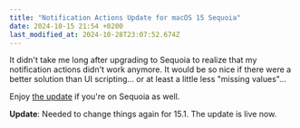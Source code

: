 ```yaml
---
title: "Notification Actions Update for macOS 15 Sequoia"
date: 2024-10-15 21:54 +0200
last_modified_at: 2024-10-28T23:07:52.674Z
---
```


It didn't take me long after upgrading to Sequoia to realize that my notification actions didn't work anymore. It would be so nice if there were a better solution than UI scripting… or at least a little less "missing values"…

Enjoy [the update](https://github.com/Ptujec/LaunchBar/tree/master/Notifications) if you're on Sequoia as well.

**Update**: Needed to change things again for 15.1. The update is live now.